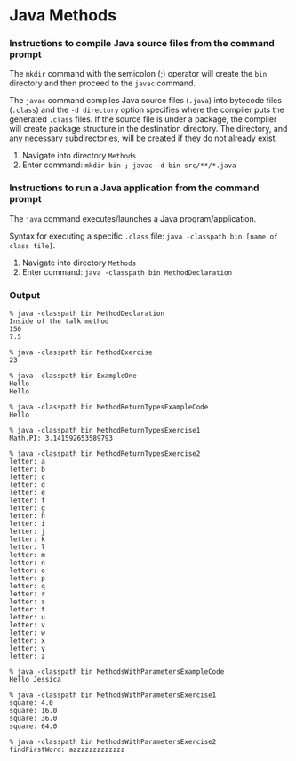 # Java Methods


### Instructions to compile Java source files from the command prompt

The `mkdir` command with the semicolon (;) operator will create the `bin` directory and then proceed to the `javac` command.

The `javac` command compiles Java source files (`.java`) into bytecode files (`.class`) and the `-d directory` option specifies where the compiler puts the generated `.class` files. If the source file is under a package, the compiler will create package structure in the destination directory. The directory, and any necessary subdirectories, will be created if they do not already exist.

1. Navigate into directory `Methods`
2. Enter command: `mkdir bin ; javac -d bin src/**/*.java`


### Instructions to run a Java application from the command prompt

The `java` command executes/launches a Java program/application.

Syntax for executing a specific `.class` file: `java -classpath bin [name of class file]`.

1. Navigate into directory `Methods`
2. Enter command: `java -classpath bin MethodDeclaration`


### Output

```
% java -classpath bin MethodDeclaration
Inside of the talk method
150
7.5
```
```
% java -classpath bin MethodExercise
23
```
```
% java -classpath bin ExampleOne
Hello
Hello
```
```
% java -classpath bin MethodReturnTypesExampleCode
Hello
```
```
% java -classpath bin MethodReturnTypesExercise1
Math.PI: 3.141592653589793
```
```
% java -classpath bin MethodReturnTypesExercise2
letter: a
letter: b
letter: c
letter: d
letter: e
letter: f
letter: g
letter: h
letter: i
letter: j
letter: k
letter: l
letter: m
letter: n
letter: o
letter: p
letter: q
letter: r
letter: s
letter: t
letter: u
letter: v
letter: w
letter: x
letter: y
letter: z
```
```
% java -classpath bin MethodsWithParametersExampleCode
Hello Jessica
```
```
% java -classpath bin MethodsWithParametersExercise1
square: 4.0
square: 16.0
square: 36.0
square: 64.0
```
```
% java -classpath bin MethodsWithParametersExercise2
findFirstWord: azzzzzzzzzzzzz
```
